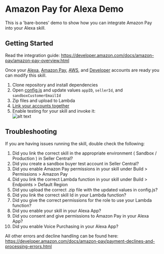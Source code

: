 # Amazon Pay for Alexa Demo
This is a 'bare-bones' demo to show how you can integrate Amazon Pay into your Alexa skill.  

## Getting Started
Read the integration guide: https://developer.amazon.com/docs/amazon-pay/amazon-pay-overview.html
  
Once your [Alexa](https://alexa.amazon.com/), [Amazon Pay](https://pay.amazon.com/), [AWS](https://aws.amazon.com/), and [Developer](https://developer.amazon.com/) accounts are ready you can modify this skill.
1. Clone repository and install dependencies
2. Open [config.js](config.js) and update values `appID`, `sellerId`, and `sandboxCustomerEmailId`
3. Zip files and upload to Lambda
4. [Link your accounts together](https://developer.amazon.com/docs/amazon-pay/amazon-pay-overview.html)
5. Enable testing for your skill and invoke it:  
![alt text](https://i.imgur.com/joMdlZl.png)

## Troubleshooting

If you are having issues running the skill, double check the following:
1. Did you link the correct skill in the appropriate environment ( Sandbox / Production ) in Seller Central? 
2. Did you create a sandbox buyer test account in Seller Central?
3. Did you enable Amazon Pay permissions in your skill under Build > Permissions > Amazon Pay
4. Did you link the correct Lambda function in your skill under Build > Endpoints > Default Region
5. Did you upload the correct .zip file with the updated values in config.js?
6. Did you link the correct skill Id in your Lambda function?
7. Did you give the correct permissions for the role to use your Lambda function?
8. Did you enable your skill in your Alexa App?
9. Did you consent and give permissions to Amazon Pay in your Alexa App?
10. Did you enable Voice Purchasing in your Alexa App?

All other errors and decline handling can be found here: https://developer.amazon.com/docs/amazon-pay/payment-declines-and-processing-errors.html
